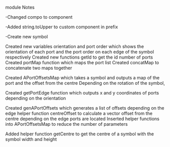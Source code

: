 ﻿module Notes

-Changed compo to component

-Added string.toUpper to custom component in prefix

-Create new symbol

Created new variables orientation and port order which shows the orientation of each port and the port order on each edge of the symbol respectively
Created new functions getId to get the id number of ports
Created portMap function which maps the port list 
Created concatMap to concatenate two maps together

Created APortOffsetsMap which takes a symbol and outputs a map of the port and the offset from the centre
Depending on the rotation of the symbol, 

Created getPortEdge function which outputs x and y coordinates of ports depending on the orientation

Created genAPortOffsets which generates a list of offsets depending on the edge
helper function centreOffset to calculate a vector offset from the centre depending on the edge ports are located
Inserted helper functions into APortOffsetsMap to reduce the number of parameters

Added helper function getCentre to get the centre of a symbol with the symbol width and height